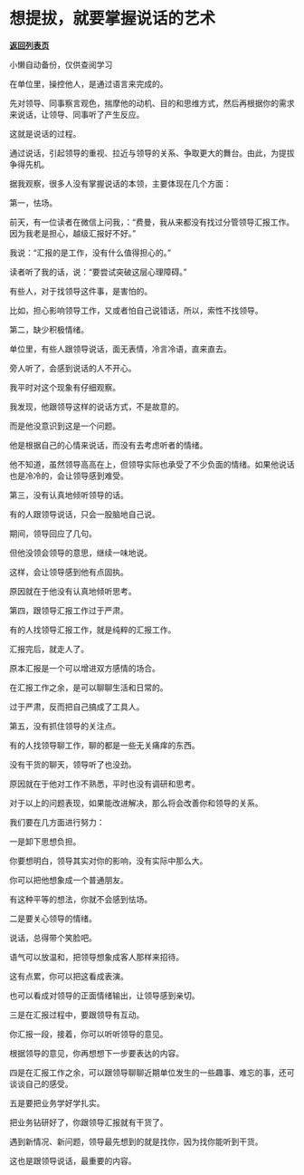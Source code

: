 # 想提拔，就要掌握说话的艺术

[**返回列表页**](/gzh/费曼的小茶馆)

小懒自动备份，仅供查阅学习

在单位里，操控他人，是通过语言来完成的。  

先对领导、同事察言观色，揣摩他的动机、目的和思维方式，然后再根据你的需求来说话，让领导、同事听了产生反应。

这就是说话的过程。

通过说话，引起领导的重视、拉近与领导的关系、争取更大的舞台。由此，为提拔争得先机。

据我观察，很多人没有掌握说话的本领，主要体现在几个方面：

第一，怯场。

前天，有一位读者在微信上问我，：“费曼，我从来都没有找过分管领导汇报工作。因为我老是担心，越级汇报好不好。”

我说：“汇报的是工作，没有什么值得担心的。”

读者听了我的话，说：“要尝试突破这层心理障碍。”

有些人，对于找领导这件事，是害怕的。

比如，担心影响领导工作，又或者怕自己说错话，所以，索性不找领导。

第二，缺少积极情绪。

单位里，有些人跟领导说话，面无表情，冷言冷语，直来直去。

旁人听了，会感到说话的人不开心。  

我平时对这个现象有仔细观察。

我发现，他跟领导这样的说话方式，不是故意的。  

而是他没意识到这是一个问题。

他是根据自己的心情来说话，而没有去考虑听者的情绪。  

他不知道，虽然领导高高在上，但领导实际也承受了不少负面的情绪。如果他说话也是冷冷的，会让领导感到难受。

第三，没有认真地倾听领导的话。  

有的人跟领导说话，只会一股脑地自己说。

期间，领导回应了几句。  

但他没领会领导的意思，继续一味地说。

这样，会让领导感到他有点固执。  

原因就在于他没有认真地倾听思考。  

第四，跟领导汇报工作过于严肃。  

有的人找领导汇报工作，就是纯粹的汇报工作。

汇报完后，就走人了。

原本汇报是一个可以增进双方感情的场合。  

在汇报工作之余，是可以聊聊生活和日常的。  

过于严肃，反而把自己搞成了工具人。

第五，没有抓住领导的关注点。  

有的人找领导聊工作，聊的都是一些无关痛痒的东西。  

没有干货的聊天，领导听了也没劲。  

原因就在于他对工作不熟悉，平时也没有调研和思考。

对于以上的问题表现，如果能改进解决，那么将会改善你和领导的关系。

我们要在几方面进行努力：

一是卸下思想负担。

你要想明白，领导其实对你的影响，没有实际中那么大。  

你可以把他想象成一个普通朋友。  

有这种平等的想法，你就不会感到怯场。

二是要关心领导的情绪。

说话，总得带个笑脸吧。  

语气可以放温和，把领导想象成客人那样来招待。

这有点累，你可以把这看成表演。

也可以看成对领导的正面情绪输出，让领导感到亲切。

三是在汇报过程中，要跟领导有互动。  

你汇报一段，接着，你可以听听领导的意见。  

根据领导的意见，你再想想下一步要表达的内容。

四是在汇报工作之余，可以跟领导聊聊近期单位发生的一些趣事、难忘的事，还可谈谈自己的感受。  

五是要把业务学好学扎实。  

把业务钻研好了，你跟领导汇报就有干货了。

遇到新情况、新问题，领导最先想到的就是找你，因为找你能听到干货。

这也是跟领导说话，最重要的内容。

